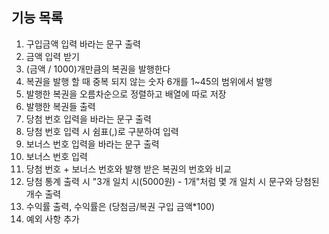 ## 기능 목록

1. 구입금액 입력 바라는 문구 출력
2. 금액 입력 받기
3. (금액 / 1000)개만큼의 복권을 발행한다
4. 복권을 발행 할 때 중복 되지 않는 숫자 6개를 1~45의 범위에서 발행
5. 발행한 복권을 오름차순으로 정렬하고 배열에 따로 저장
6. 발행한 복권들 출력
7. 당첨 번호 입력을 바라는 문구 출력
8. 당첨 번호 입력 시 쉼표(,)로 구분하여 입력
9. 보너스 번호 입력을 바라는 문구 출력
10. 보너스 번호 입력
11. 당첨 번호 + 보너스 번호와 발행 받은 복권의 번호와 비교
12. 당첨 통계 출력 시 "3개 일치 시(5000원) - 1개"처럼 몇 개 일치 시 문구와 당첨된 개수 출력
13. 수익률 출력, 수익률은 (당첨금/복권 구입 금액\*100)
14. 예외 사항 추가
